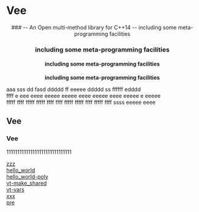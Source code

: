 # Vee

<center>
### --  An Open multi-method library for C++14 --  including some meta-programming facilities


### including some meta-programming facilities
#### including some meta-programming facilities
**including some meta-programming facilities**
</center>


aaa sss dd fasd  ddddd ff eeeee ddddd ss ffffff edddd  
ffff e  eee eeee eeeee eeeee eeee eeeee eeee eeeee e eeeee  
fffff ffff fffff fffff ffff ffff fffff fffff ffff fffff ffff ssss eeeee eeee

## Vee

### Vee

111111111111111111111111111111

[zzz](zzz.md)  
[hello_world](hello_world.md)  
[hello_world-poly](hello_world-poly.md)  
[vt-make_shared](vt-make_shared.md)  
[vt-vars](vt-vars.md)  
[xxx](xxx.md)  
[pre](pre.md)  

